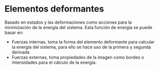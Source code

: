 # Elementos deformantes
Basado en estados y las deformaciones como acciones para la minimización de la energía del sistema. Esta función de energía se puede basar en:
- Fuerzas internas, toma la forma del elemento deformante para calcular la energía del sistema, para ello se hace uso de la primera y segunda derivada 
- Fuerzas externas, toma propiedades de la imagen como bordes o intensidades para el cálculo de la energía.